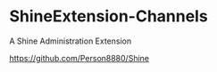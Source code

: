 ShineExtension-Channels
=======================

A Shine Administration Extension

https://github.com/Person8880/Shine
